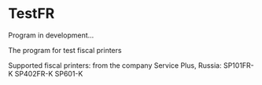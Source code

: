 # TestFR
Program in development...

The program for test fiscal printers

Supported fiscal printers:
from the company Service Plus, Russia:
SP101FR-K
SP402FR-K
SP601-K

